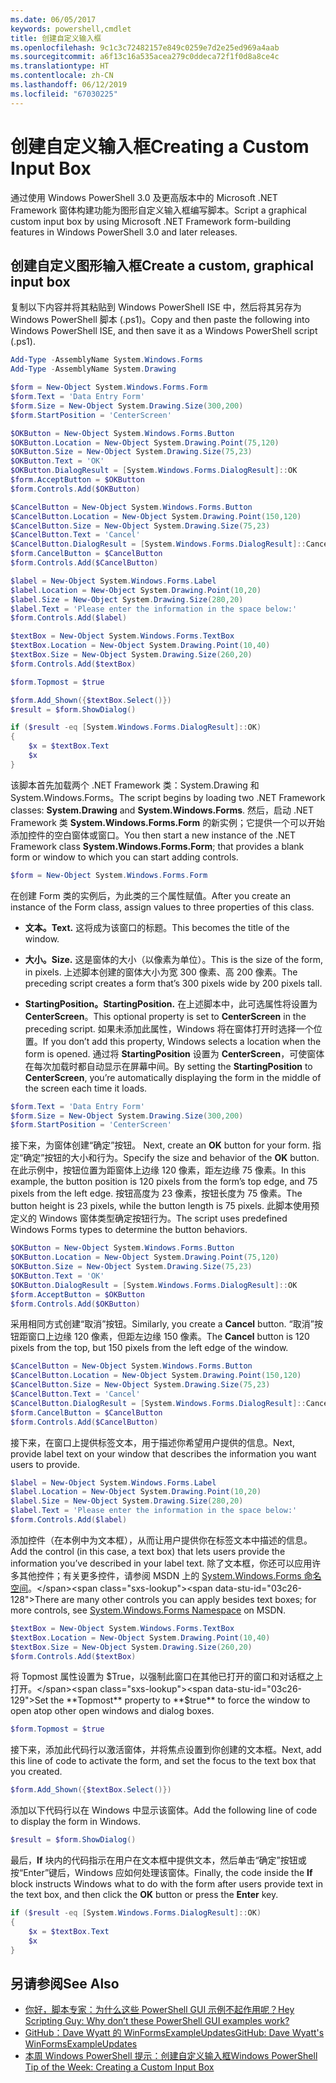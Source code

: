```yaml
---
ms.date: 06/05/2017
keywords: powershell,cmdlet
title: 创建自定义输入框
ms.openlocfilehash: 9c1c3c72482157e849c0259e7d2e25ed969a4aab
ms.sourcegitcommit: a6f13c16a535acea279c0ddeca72f1f0d8a8ce4c
ms.translationtype: HT
ms.contentlocale: zh-CN
ms.lasthandoff: 06/12/2019
ms.locfileid: "67030225"
---
```

# <a name="creating-a-custom-input-box"></a><span data-ttu-id="03c26-103">创建自定义输入框</span><span class="sxs-lookup"><span data-stu-id="03c26-103">Creating a Custom Input Box</span></span>

<span data-ttu-id="03c26-104">通过使用 Windows PowerShell 3.0 及更高版本中的 Microsoft .NET Framework 窗体构建功能为图形自定义输入框编写脚本。</span><span class="sxs-lookup"><span data-stu-id="03c26-104">Script a graphical custom input box by using Microsoft .NET Framework form-building features in Windows PowerShell 3.0 and later releases.</span></span>

## <a name="create-a-custom-graphical-input-box"></a><span data-ttu-id="03c26-105">创建自定义图形输入框</span><span class="sxs-lookup"><span data-stu-id="03c26-105">Create a custom, graphical input box</span></span>

<span data-ttu-id="03c26-106">复制以下内容并将其粘贴到 Windows PowerShell ISE 中，然后将其另存为 Windows PowerShell 脚本 (.ps1)。</span><span class="sxs-lookup"><span data-stu-id="03c26-106">Copy and then paste the following into Windows PowerShell ISE, and then save it as a Windows PowerShell script (.ps1).</span></span>

```powershell
Add-Type -AssemblyName System.Windows.Forms
Add-Type -AssemblyName System.Drawing

$form = New-Object System.Windows.Forms.Form
$form.Text = 'Data Entry Form'
$form.Size = New-Object System.Drawing.Size(300,200)
$form.StartPosition = 'CenterScreen'

$OKButton = New-Object System.Windows.Forms.Button
$OKButton.Location = New-Object System.Drawing.Point(75,120)
$OKButton.Size = New-Object System.Drawing.Size(75,23)
$OKButton.Text = 'OK'
$OKButton.DialogResult = [System.Windows.Forms.DialogResult]::OK
$form.AcceptButton = $OKButton
$form.Controls.Add($OKButton)

$CancelButton = New-Object System.Windows.Forms.Button
$CancelButton.Location = New-Object System.Drawing.Point(150,120)
$CancelButton.Size = New-Object System.Drawing.Size(75,23)
$CancelButton.Text = 'Cancel'
$CancelButton.DialogResult = [System.Windows.Forms.DialogResult]::Cancel
$form.CancelButton = $CancelButton
$form.Controls.Add($CancelButton)

$label = New-Object System.Windows.Forms.Label
$label.Location = New-Object System.Drawing.Point(10,20)
$label.Size = New-Object System.Drawing.Size(280,20)
$label.Text = 'Please enter the information in the space below:'
$form.Controls.Add($label)

$textBox = New-Object System.Windows.Forms.TextBox
$textBox.Location = New-Object System.Drawing.Point(10,40)
$textBox.Size = New-Object System.Drawing.Size(260,20)
$form.Controls.Add($textBox)

$form.Topmost = $true

$form.Add_Shown({$textBox.Select()})
$result = $form.ShowDialog()

if ($result -eq [System.Windows.Forms.DialogResult]::OK)
{
    $x = $textBox.Text
    $x
}
```

<span data-ttu-id="03c26-107">该脚本首先加载两个 .NET Framework 类：System.Drawing 和 System.Windows.Forms。</span><span class="sxs-lookup"><span data-stu-id="03c26-107">The script begins by loading two .NET Framework classes: **System.Drawing** and **System.Windows.Forms**.</span></span> <span data-ttu-id="03c26-108">然后，启动 .NET Framework 类 **System.Windows.Forms.Form** 的新实例；它提供一个可以开始添加控件的空白窗体或窗口。</span><span class="sxs-lookup"><span data-stu-id="03c26-108">You then start a new instance of the .NET Framework class **System.Windows.Forms.Form**; that provides a blank form or window to which you can start adding controls.</span></span>

```powershell
$form = New-Object System.Windows.Forms.Form
```

<span data-ttu-id="03c26-109">在创建 Form 类的实例后，为此类的三个属性赋值。</span><span class="sxs-lookup"><span data-stu-id="03c26-109">After you create an instance of the Form class, assign values to three properties of this class.</span></span>

- <span data-ttu-id="03c26-110">**文本。**</span><span class="sxs-lookup"><span data-stu-id="03c26-110">**Text.**</span></span> <span data-ttu-id="03c26-111">这将成为该窗口的标题。</span><span class="sxs-lookup"><span data-stu-id="03c26-111">This becomes the title of the window.</span></span>

- <span data-ttu-id="03c26-112">**大小。**</span><span class="sxs-lookup"><span data-stu-id="03c26-112">**Size.**</span></span> <span data-ttu-id="03c26-113">这是窗体的大小（以像素为单位）。</span><span class="sxs-lookup"><span data-stu-id="03c26-113">This is the size of the form, in pixels.</span></span> <span data-ttu-id="03c26-114">上述脚本创建的窗体大小为宽 300 像素、高 200 像素。</span><span class="sxs-lookup"><span data-stu-id="03c26-114">The preceding script creates a form that’s 300 pixels wide by 200 pixels tall.</span></span>

- <span data-ttu-id="03c26-115">**StartingPosition。**</span><span class="sxs-lookup"><span data-stu-id="03c26-115">**StartingPosition.**</span></span> <span data-ttu-id="03c26-116">在上述脚本中，此可选属性将设置为 **CenterScreen**。</span><span class="sxs-lookup"><span data-stu-id="03c26-116">This optional property is set to **CenterScreen** in the preceding script.</span></span> <span data-ttu-id="03c26-117">如果未添加此属性，Windows 将在窗体打开时选择一个位置。</span><span class="sxs-lookup"><span data-stu-id="03c26-117">If you don’t add this property, Windows selects a location when the form is opened.</span></span> <span data-ttu-id="03c26-118">通过将 **StartingPosition** 设置为 **CenterScreen**，可使窗体在每次加载时都自动显示在屏幕中间。</span><span class="sxs-lookup"><span data-stu-id="03c26-118">By setting the **StartingPosition** to **CenterScreen**, you’re automatically displaying the form in the middle of the screen each time it loads.</span></span>

```powershell
$form.Text = 'Data Entry Form'
$form.Size = New-Object System.Drawing.Size(300,200)
$form.StartPosition = 'CenterScreen'
```

<span data-ttu-id="03c26-119">接下来，为窗体创建“确定”按钮。  </span><span class="sxs-lookup"><span data-stu-id="03c26-119">Next, create an **OK** button for your form.</span></span> <span data-ttu-id="03c26-120">指定“确定”按钮的大小和行为。</span><span class="sxs-lookup"><span data-stu-id="03c26-120">Specify the size and behavior of the **OK** button.</span></span> <span data-ttu-id="03c26-121">在此示例中，按钮位置为距窗体上边缘 120 像素，距左边缘 75 像素。</span><span class="sxs-lookup"><span data-stu-id="03c26-121">In this example, the button position is 120 pixels from the form’s top edge, and 75 pixels from the left edge.</span></span> <span data-ttu-id="03c26-122">按钮高度为 23 像素，按钮长度为 75 像素。</span><span class="sxs-lookup"><span data-stu-id="03c26-122">The button height is 23 pixels, while the button length is 75 pixels.</span></span> <span data-ttu-id="03c26-123">此脚本使用预定义的 Windows 窗体类型确定按钮行为。</span><span class="sxs-lookup"><span data-stu-id="03c26-123">The script uses predefined Windows Forms types to determine the button behaviors.</span></span>

```powershell
$OKButton = New-Object System.Windows.Forms.Button
$OKButton.Location = New-Object System.Drawing.Point(75,120)
$OKButton.Size = New-Object System.Drawing.Size(75,23)
$OKButton.Text = 'OK'
$OKButton.DialogResult = [System.Windows.Forms.DialogResult]::OK
$form.AcceptButton = $OKButton
$form.Controls.Add($OKButton)
```

<span data-ttu-id="03c26-124">采用相同方式创建“取消”按钮。</span><span class="sxs-lookup"><span data-stu-id="03c26-124">Similarly, you create a **Cancel** button.</span></span> <span data-ttu-id="03c26-125">“取消”按钮距窗口上边缘 120 像素，但距左边缘 150 像素。</span><span class="sxs-lookup"><span data-stu-id="03c26-125">The **Cancel** button is 120 pixels from the top, but 150 pixels from the left edge of the window.</span></span>

```powershell
$CancelButton = New-Object System.Windows.Forms.Button
$CancelButton.Location = New-Object System.Drawing.Point(150,120)
$CancelButton.Size = New-Object System.Drawing.Size(75,23)
$CancelButton.Text = 'Cancel'
$CancelButton.DialogResult = [System.Windows.Forms.DialogResult]::Cancel
$form.CancelButton = $CancelButton
$form.Controls.Add($CancelButton)
```

<span data-ttu-id="03c26-126">接下来，在窗口上提供标签文本，用于描述你希望用户提供的信息。</span><span class="sxs-lookup"><span data-stu-id="03c26-126">Next, provide label text on your window that describes the information you want users to provide.</span></span>

```powershell
$label = New-Object System.Windows.Forms.Label
$label.Location = New-Object System.Drawing.Point(10,20)
$label.Size = New-Object System.Drawing.Size(280,20)
$label.Text = 'Please enter the information in the space below:'
$form.Controls.Add($label)
```

<span data-ttu-id="03c26-127">添加控件（在本例中为文本框），从而让用户提供你在标签文本中描述的信息。</span><span class="sxs-lookup"><span data-stu-id="03c26-127">Add the control (in this case, a text box) that lets users provide the information you’ve described in your label text.</span></span> <span data-ttu-id="03c26-128">除了文本框，你还可以应用许多其他控件；有关更多控件，请参阅 MSDN 上的 [System.Windows.Forms 命名空间](https://msdn.microsoft.com/library/k50ex0x9(v=vs.110).aspx)。</span><span class="sxs-lookup"><span data-stu-id="03c26-128">There are many other controls you can apply besides text boxes; for more controls, see [System.Windows.Forms Namespace](https://msdn.microsoft.com/library/k50ex0x9(v=vs.110).aspx) on MSDN.</span></span>

```powershell
$textBox = New-Object System.Windows.Forms.TextBox
$textBox.Location = New-Object System.Drawing.Point(10,40)
$textBox.Size = New-Object System.Drawing.Size(260,20)
$form.Controls.Add($textBox)
```

<span data-ttu-id="03c26-129">将 Topmost 属性设置为 $True，以强制此窗口在其他已打开的窗口和对话框之上打开。</span><span class="sxs-lookup"><span data-stu-id="03c26-129">Set the **Topmost** property to **$true** to force the window to open atop other open windows and dialog boxes.</span></span>

```powershell
$form.Topmost = $true
```

<span data-ttu-id="03c26-130">接下来，添加此代码行以激活窗体，并将焦点设置到你创建的文本框。</span><span class="sxs-lookup"><span data-stu-id="03c26-130">Next, add this line of code to activate the form, and set the focus to the text box that you created.</span></span>

```powershell
$form.Add_Shown({$textBox.Select()})
```

<span data-ttu-id="03c26-131">添加以下代码行以在 Windows 中显示该窗体。</span><span class="sxs-lookup"><span data-stu-id="03c26-131">Add the following line of code to display the form in Windows.</span></span>

```powershell
$result = $form.ShowDialog()
```

<span data-ttu-id="03c26-132">最后，**If** 块内的代码指示在用户在文本框中提供文本，然后单击“确定”按钮或按“Enter”键后，Windows 应如何处理该窗体。</span><span class="sxs-lookup"><span data-stu-id="03c26-132">Finally, the code inside the **If** block instructs Windows what to do with the form after users provide text in the text box, and then click the **OK** button or press the **Enter** key.</span></span>

```powershell
if ($result -eq [System.Windows.Forms.DialogResult]::OK)
{
    $x = $textBox.Text
    $x
}
```

## <a name="see-also"></a><span data-ttu-id="03c26-133">另请参阅</span><span class="sxs-lookup"><span data-stu-id="03c26-133">See Also</span></span>

- [<span data-ttu-id="03c26-134">你好，脚本专家：为什么这些 PowerShell GUI 示例不起作用呢？</span><span class="sxs-lookup"><span data-stu-id="03c26-134">Hey Scripting Guy:  Why don’t these PowerShell GUI examples work?</span></span>](https://go.microsoft.com/fwlink/?LinkId=506644)
- [<span data-ttu-id="03c26-135">GitHub：Dave Wyatt 的 WinFormsExampleUpdates</span><span class="sxs-lookup"><span data-stu-id="03c26-135">GitHub: Dave Wyatt's WinFormsExampleUpdates</span></span>](https://github.com/dlwyatt/WinFormsExampleUpdates)
- [<span data-ttu-id="03c26-136">本周 Windows PowerShell 提示：创建自定义输入框</span><span class="sxs-lookup"><span data-stu-id="03c26-136">Windows PowerShell Tip of the Week:  Creating a Custom Input Box</span></span>](https://technet.microsoft.com/library/ff730941.aspx)
